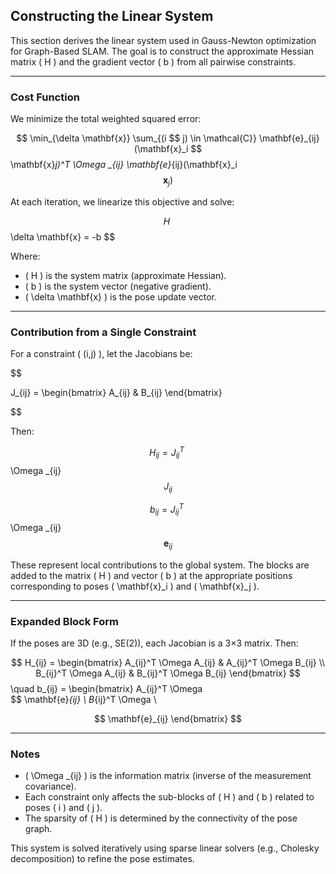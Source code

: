 ## Constructing the Linear System

This section derives the linear system used in Gauss-Newton optimization for Graph-Based SLAM. The goal is to construct the approximate Hessian matrix \( H \) and the gradient vector \( b \) from all pairwise constraints.

---

### Cost Function

We minimize the total weighted squared error:


$$
\min_{\delta \mathbf{x}} \sum_{(i
$$
j) \in \mathcal{C}} \mathbf{e}_{ij}(\mathbf{x}_i
$$
\mathbf{x}_j)^T \Omega \_{ij} \mathbf{e}_{ij}(\mathbf{x}_i
$$
\mathbf{x}_j)
$$

At each iteration, we linearize this objective and solve:


$$
H \
$$
\delta \mathbf{x} = -b
$$

Where:
- \( H \) is the system matrix (approximate Hessian).
- \( b \) is the system vector (negative gradient).
- \( \delta \mathbf{x} \) is the pose update vector.

---

### Contribution from a Single Constraint

For a constraint \( (i,j) \), let the Jacobians be:

$$

J_{ij} = \begin{bmatrix} A_{ij} & B_{ij} \end{bmatrix}

$$

Then:


$$
H_{ij} = J_{ij}^T \
$$
\Omega \_{ij} \
$$
J_{ij}
$$


$$
b_{ij} = J_{ij}^T \
$$
\Omega \_{ij} \
$$
\mathbf{e}_{ij}
$$

These represent local contributions to the global system. The blocks are added to the matrix \( H \) and vector \( b \) at the appropriate positions corresponding to poses \( \mathbf{x}_i \) and \( \mathbf{x}_j \).

---

### Expanded Block Form

If the poses are 3D (e.g., SE(2)), each Jacobian is a 3×3 matrix. Then:


$$
H_{ij} =
\begin{bmatrix}
A_{ij}^T \Omega A_{ij} & A_{ij}^T \Omega B_{ij} \\
B_{ij}^T \Omega A_{ij} & B_{ij}^T \Omega B_{ij}
\end{bmatrix}
$$
\quad
b_{ij} =
\begin{bmatrix}
A_{ij}^T \Omega \
$$
\mathbf{e}_{ij} \\
B_{ij}^T \Omega \

$$
\mathbf{e}_{ij}
\end{bmatrix}
$$

---

### Notes

- \( \Omega \_{ij} \) is the information matrix (inverse of the measurement covariance).
- Each constraint only affects the sub-blocks of \( H \) and \( b \) related to poses \( i \) and \( j \).
- The sparsity of \( H \) is determined by the connectivity of the pose graph.

This system is solved iteratively using sparse linear solvers (e.g., Cholesky decomposition) to refine the pose estimates.

